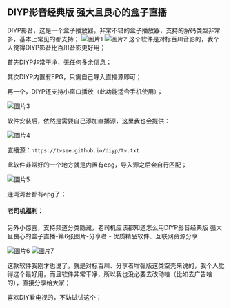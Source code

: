 ## DIYP影音经典版 强大且良心的盒子直播

DIYP影音，这是一个盒子播放器，非常不错的盒子播放器，支持的解码类型非常多，基本上常见的都支持；
![圖片1](https://www.sharerw.com/uploads/allimg/200509/1-200509101020-50.jpg)
![圖片2](https://www.sharerw.com/uploads/allimg/200509/1-200509101020-51.jpg)
这个软件是对标百川音影的，我个人觉得DIYP影音比百川音影更好用；


首先DIYP非常干净，无任何多余信息；

其次DIYP内置有EPG，只需自己导入直播源即可；

再一个，DIYP还支持小窗口播放（此功能适合手机使用）；

![圖片3](https://www.sharerw.com/uploads/allimg/200509/1-200509101020.jpg)

软件安装后，依然是需要自己添加直播源，这里我也会提供：



![圖片4](https://www.sharerw.com/uploads/allimg/200509/1-200509101019-50.jpg)




直播源：``` https://tvsee.github.io/diyp/tv.txt ```

此软件非常好的一个地方就是内置有epg，导入源之后会自行匹配；

![圖片5](https://www.sharerw.com/uploads/allimg/200509/1-200509101019-51.jpg)


连湾湾台都有epg了；



#### 老司机福利：
另外小惊喜，支持频道分类隐藏，老司机应该都知道怎么用DIYP影音经典版 强大且良心的盒子直播-第6张图片-分享者 - 优质精品软件、互联网资源分享

![圖片6](https://www.sharerw.com/uploads/allimg/200509/1-200509101019-52.jpg)
![圖片7](https://www.sharerw.com/uploads/allimg/200509/1-200509101019-53.jpg)

这款软件我刚才也说了，就是对标百川、分享者增强版这类空壳来说的，我个人觉得这个最好用，而且软件非常干净，所以我也没必要去改动啥（比如去广告啥的），直接分享给大家；

                                        

喜欢DIY看电视的，不妨试试这个；

